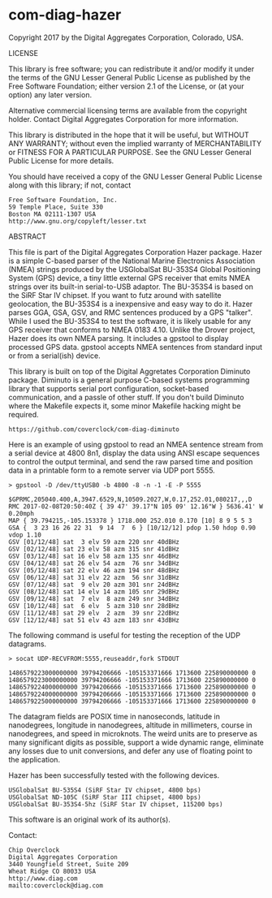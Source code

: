 com-diag-hazer
=================

Copyright 2017 by the Digital Aggregates Corporation, Colorado, USA.

LICENSE

This library is free software; you can redistribute it and/or
modify it under the terms of the GNU Lesser General Public
License as published by the Free Software Foundation; either
version 2.1 of the License, or (at your option) any later version.

Alternative commercial licensing terms are available from the copyright
holder. Contact Digital Aggregates Corporation for more information.

This library is distributed in the hope that it will be useful,
but WITHOUT ANY WARRANTY; without even the implied warranty of
MERCHANTABILITY or FITNESS FOR A PARTICULAR PURPOSE. See the
GNU Lesser General Public License for more details.

You should have received a copy of the GNU Lesser General Public
License along with this library; if not, contact

    Free Software Foundation, Inc.
    59 Temple Place, Suite 330
    Boston MA 02111-1307 USA
    http://www.gnu.org/copyleft/lesser.txt

ABSTRACT

This file is part of the Digital Aggregates Corporation Hazer package. Hazer is
a simple C-based parser of the National Marine Electronics Association (NMEA)
strings produced by the USGlobalSat BU-353S4 Global Positioning System (GPS)
device, a tiny little external GPS receiver that emits NMEA strings over its
built-in serial-to-USB adaptor. The BU-353S4 is based on the SiRF Star IV
chipset. If you want to futz around with satellite geolocation, the BU-353S4
is a inexpensive  and easy way to do it. Hazer parses GGA, GSA, GSV, and RMC
sentences produced by a GPS "talker". While I used the BU-353S4 to test the
software, it is likely usable for any GPS receiver that conforms to NMEA 0183
4.10. Unlike the Drover project, Hazer does its own NMEA parsing. It includes
a gpstool to display processed GPS data. gpstool accepts NMEA sentences from
standard input or from a serial(ish) device.

This library is built on top of the Digital Aggretates Corporation Diminuto
package. Diminuto is a general purpose C-based systems programming library that
supports serial port configuration, socket-based communication, and a passle
of other stuff. If you don't build Diminuto where the Makefile expects it,
some minor Makefile hacking might be required.

    https://github.com/coverclock/com-diag-diminuto

Here is an example of using gpstool to read an NMEA sentence stream from a
serial device at 4800 8n1, display the data using ANSI escape sequences to
control the output terminal, and send the raw parsed time and position data
in a printable form to a remote server via UDP port 5555.

    > gpstool -D /dev/ttyUSB0 -b 4800 -8 -n -1 -E -P 5555

    $GPRMC,205040.400,A,3947.6529,N,10509.2027,W,0.17,252.01,080217,,,D
    RMC 2017-02-08T20:50:40Z { 39 47' 39.17"N 105 09' 12.16"W } 5636.41' W 0.20mph
    MAP { 39.794215,-105.153378 } 1718.000 252.010 0.170 [10] 8 9 5 5 3
    GSA {  3 23 16 26 22 31  9 14  7  6 } [10/12/12] pdop 1.50 hdop 0.90 vdop 1.10
    GSV [01/12/48] sat  3 elv 59 azm 220 snr 40dBHz
    GSV [02/12/48] sat 23 elv 58 azm 315 snr 41dBHz
    GSV [03/12/48] sat 16 elv 58 azm 135 snr 46dBHz
    GSV [04/12/48] sat 26 elv 54 azm  76 snr 34dBHz
    GSV [05/12/48] sat 22 elv 46 azm 194 snr 48dBHz
    GSV [06/12/48] sat 31 elv 22 azm  56 snr 31dBHz
    GSV [07/12/48] sat  9 elv 20 azm 301 snr 24dBHz
    GSV [08/12/48] sat 14 elv 14 azm 105 snr 29dBHz
    GSV [09/12/48] sat  7 elv  8 azm 249 snr 34dBHz
    GSV [10/12/48] sat  6 elv  5 azm 310 snr 28dBHz
    GSV [11/12/48] sat 29 elv  2 azm  39 snr 22dBHz
    GSV [12/12/48] sat 51 elv 43 azm 183 snr 43dBHz

The following command is useful for testing the reception of the UDP datagrams.

    > socat UDP-RECVFROM:5555,reuseaddr,fork STDOUT

    1486579223000000000 39794206666 -105153371666 1713600 225890000000 0
    1486579223000000000 39794206666 -105153371666 1713600 225890000000 0
    1486579224000000000 39794206666 -105153371666 1713600 225890000000 0
    1486579224000000000 39794206666 -105153371666 1713600 225890000000 0
    1486579225000000000 39794206666 -105153371666 1713600 225890000000 0

The datagram fields are POSIX time in nanoseconds, latitude in nanodegrees,
longitude in nanodegrees, altitude in millimeters, course in nanodegrees, and
speed in microknots. The weird units are to preserve as many significant digits
as possible, support a wide dynamic range, eliminate any losses due to unit
conversions, and defer any use of floating point to the application.

Hazer has been successfully tested with the following devices.

    USGlobalSat BU-535S4 (SiRF Star IV chipset, 4800 bps)
    USGlobalSat ND-105C (SiRF Star III chipset, 4800 bps)
    USGlobalSat BU-353S4-5hz (SiRF Star IV chipset, 115200 bps)

This software is an original work of its author(s).

Contact:

    Chip Overclock
    Digital Aggregates Corporation
    3440 Youngfield Street, Suite 209
    Wheat Ridge CO 80033 USA
    http://www.diag.com
    mailto:coverclock@diag.com
